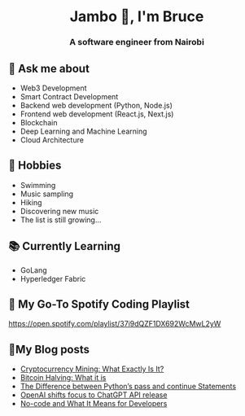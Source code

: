<h1 align="center">Jambo 👋, I'm Bruce</h1>
<h3 align="center">A software engineer from Nairobi</h3>

<!-- ![Anurag's GitHub stats](https://github-readme-stats.vercel.app/api?username=bruceowenga&show_icons=true&theme=dark) -->

## 💬 Ask me about
- Web3 Development
- Smart Contract Development
- Backend web development (Python, Node.js)
- Frontend web development (React.js, Next.js)
- Blockchain
- Deep Learning and Machine Learning
- Cloud Architecture


## 📅 Hobbies
- Swimming
- Music sampling
- Hiking
- Discovering new music
- The list is still growing...


## 📚 Currently Learning
- GoLang
- Hyperledger Fabric

## 🎵 My Go-To Spotify Coding Playlist 

https://open.spotify.com/playlist/37i9dQZF1DX692WcMwL2yW

## 📝My Blog posts
<!-- BLOG-POST-LIST:START -->
- [Cryptocurrency Mining: What Exactly Is It?](https://techtribune.buzz/cryptocurrency-mining-what-exactly-is-it/)
- [Bitcoin Halving: What it is](https://techtribune.buzz/bitcoin-halving-what-it-is/)
- [The Difference between Python’s pass and continue Statements](https://techtribune.buzz/the-difference-between-pythons-pass-and-continue-statements/)
- [OpenAI shifts focus to ChatGPT API release](https://techtribune.buzz/openai-shifts-focus-to-chatgpt-api-release/)
- [No-code and What It Means for Developers](https://techtribune.buzz/no-code-and-what-it-means-for-developers/)
<!-- BLOG-POST-LIST:END -->

<!--
**bruceowenga/bruceowenga** is a ✨ _special_ ✨ repository because its `README.md` (this file) appears on your GitHub profile.

Here are some ideas to get you started:

- 🔭 I’m currently working on ...
- 🌱 I’m currently learning ...
- 👯 I’m looking to collaborate on ...
- 🤔 I’m looking for help with ...
- 💬 Ask me about ...
- 📫 How to reach me: ...
- 😄 Pronouns: ...
- ⚡ Fun fact: ...
-->
